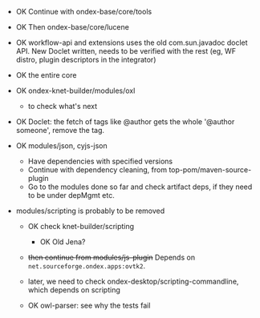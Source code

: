   * OK Continue with ondex-base/core/tools
  * OK Then ondex-base/core/lucene

  * OK workflow-api and extensions uses the old com.sun.javadoc doclet API.
		New Doclet written, needs to be verified with the rest (eg, WF distro,
		plugin descriptors in the integrator)
 
  * OK the entire core

  * OK ondex-knet-builder/modules/oxl
    * to check what's next

  * OK Doclet: the fetch of tags like @author gets the whole '@author someone',
    remove the tag.

  * OK modules/json, cyjs-json
    * Have dependencies with specified versions
    * Continue with dependency cleaning, from top-pom/maven-source-plugin
    * Go to the modules done so far and check artifact deps, if they need to be under
      depMgmt etc.
  
  * modules/scripting is probably to be removed
    * OK check knet-builder/scripting
    	* OK Old Jena?
    * ~~then continue from modules/js-plugin~~ Depends on `net.sourceforge.ondex.apps:ovtk2`.
    * later, we need to check ondex-desktop/scripting-commandline, which depends on scripting
	
	* OK owl-parser: see why the tests fail
		
    